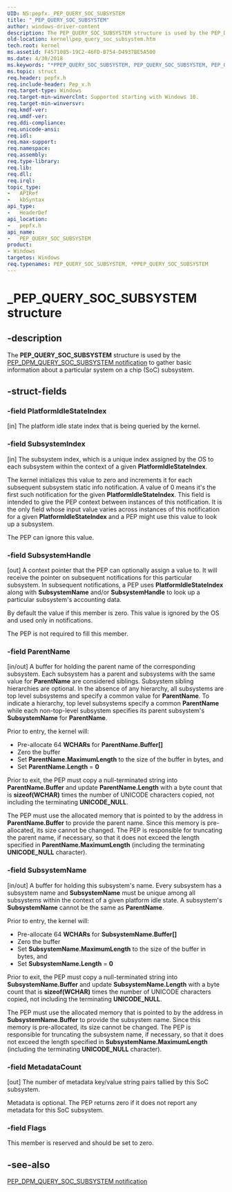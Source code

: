 ```yaml
---
UID: NS:pepfx._PEP_QUERY_SOC_SUBSYSTEM
title: "_PEP_QUERY_SOC_SUBSYSTEM"
author: windows-driver-content
description: The PEP_QUERY_SOC_SUBSYSTEM structure is used by the PEP_DPM_QUERY_SOC_SUBSYSTEM notification to gather basic information about a particular system on a chip (SoC) subsystem.
old-location: kernel\pep_query_soc_subsystem.htm
tech.root: kernel
ms.assetid: F4571085-19C2-46FD-B754-D4937BE5A500
ms.date: 4/30/2018
ms.keywords: "*PPEP_QUERY_SOC_SUBSYSTEM, PEP_QUERY_SOC_SUBSYSTEM, PEP_QUERY_SOC_SUBSYSTEM structure [Kernel-Mode Driver Architecture], PPEP_QUERY_SOC_SUBSYSTEM, PPEP_QUERY_SOC_SUBSYSTEM structure pointer [Kernel-Mode Driver Architecture], _PEP_QUERY_SOC_SUBSYSTEM, kernel.pep_query_soc_subsystem, pepfx/PEP_QUERY_SOC_SUBSYSTEM, pepfx/PPEP_QUERY_SOC_SUBSYSTEM"
ms.topic: struct
req.header: pepfx.h
req.include-header: Pep_x.h
req.target-type: Windows
req.target-min-winverclnt: Supported starting with Windows 10.
req.target-min-winversvr: 
req.kmdf-ver: 
req.umdf-ver: 
req.ddi-compliance: 
req.unicode-ansi: 
req.idl: 
req.max-support: 
req.namespace: 
req.assembly: 
req.type-library: 
req.lib: 
req.dll: 
req.irql: 
topic_type:
-	APIRef
-	kbSyntax
api_type:
-	HeaderDef
api_location:
-	pepfx.h
api_name:
-	PEP_QUERY_SOC_SUBSYSTEM
product:
- Windows
targetos: Windows
req.typenames: PEP_QUERY_SOC_SUBSYSTEM, *PPEP_QUERY_SOC_SUBSYSTEM
---
```


# _PEP_QUERY_SOC_SUBSYSTEM structure


## -description


The <b>PEP_QUERY_SOC_SUBSYSTEM</b> structure is used by the <a href="https://msdn.microsoft.com/library/windows/hardware/mt186731">PEP_DPM_QUERY_SOC_SUBSYSTEM notification</a> to gather basic information about a particular system on a chip (SoC) subsystem.


## -struct-fields




### -field PlatformIdleStateIndex

[in] The platform idle state index that is being queried by the kernel.


### -field SubsystemIndex

[in] The subsystem index, which is a unique index assigned by the OS to each subsystem within the context of a given <b>PlatformIdleStateIndex</b>. 

The kernel initializes this value to zero and increments it for each subsequent subsystem static info notification.  A value of 0 means it's the first such notification for the given <b>PlatformIdleStateIndex</b>.  This field is intended to give the PEP context between instances of this notification.  It is the only field whose input value varies across instances of this notification for a given <b>PlatformIdleStateIndex</b> and a PEP might use this value to look up a subsystem.  

The  PEP can ignore this value.  


### -field SubsystemHandle

[out] A context pointer that the PEP can optionally assign a value to. It will receive the pointer on subsequent notifications for this particular subsystem.  In subsequent notifications, a PEP uses <b>PlatformIdleStateIndex</b> along with <b>SubsystemName</b> and/or <b>SubsystemHandle</b> to look up a particular subsystem's accounting data. 

By default the value if this member is zero.  This value is ignored by the OS and used only in notifications.  

The PEP is not required to fill  this member.


### -field ParentName

[in/out]  A buffer for holding the parent name of the corresponding subsystem.  Each  subsystem has a parent and subsystems with the same value for <b>ParentName</b> are considered siblings.  Subsystem sibling hierarchies are optional.  In the absence of any hierarchy, all subsystems are top level subsystems and specify a common value for <b>ParentName</b>.  To indicate a hierarchy, top level subsystems specify a common <b>ParentName</b> while each non-top-level subsystem specifies its parent subsystem's <b>SubsystemName</b> for <b>ParentName</b>.  



Prior to entry, the kernel will:

<ul>
<li>Pre-allocate 64 <b>WCHARs</b> for <b>ParentName.Buffer[]</b></li>
<li>Zero the buffer </li>
<li>Set <b>ParentName.MaximumLength</b> to the size of the buffer in bytes, and </li>
<li>Set <b>ParentName.Length</b> = <b>0</b></li>
</ul>
 Prior to  exit, the PEP must copy a null-terminated string into <b>ParentName.Buffer</b> and update <b>ParentName.Length</b> with a byte count that is <b>sizeof(WCHAR)</b> times the number of UNICODE characters copied, not including the terminating <b>UNICODE_NULL</b>.  

The PEP must use the allocated memory that is pointed to by the address in <b>ParentName.Buffer</b> to provide the parent name. 
Since this memory is pre-allocated, its size cannot be changed. The PEP is responsible for truncating the parent name, if necessary, so that it does not exceed the length specified in <b>ParentName.MaximumLength</b> (including the terminating <b>UNICODE_NULL</b> character).


### -field SubsystemName

[in/out] A buffer for holding this subsystem's name.  Every subsystem has a subsystem name and <b>SubsystemName</b> must be unique among all subsystems within the context of a given platform idle state.  A subsystem's <b>SubsystemName</b> cannot be the same as <b>ParentName</b>.



Prior to entry, the kernel will:

<ul>
<li>Pre-allocate 64 <b>WCHARs</b> for <b>SubsystemName.Buffer[]</b></li>
<li>Zero the buffer </li>
<li>Set <b>SubsystemName.MaximumLength</b> to the size of the buffer in bytes, and </li>
<li>Set <b>SubsystemName.Length</b> = <b>0</b></li>
</ul>
Prior to exit, the PEP must copy a null-terminated string into <b>SubsystemName.Buffer</b> and update <b>SubsystemName.Length</b> with a byte count that is <b>sizeof(WCHAR)</b> times the number of UNICODE characters copied, not including the terminating <b>UNICODE_NULL</b>.  

The PEP must use the allocated memory that is pointed to by the address in <b>SubsystemName.Buffer</b> to provide the subsystem name. 
Since this memory is pre-allocated, its size cannot be changed. The PEP is responsible for truncating the subsystem name, if necessary, so that it does not exceed the length specified in <b>SubsystemName.MaximumLength</b> (including the terminating <b>UNICODE_NULL</b> character).


### -field MetadataCount

[out] The number of metadata key/value string pairs tallied by this SoC subsystem.  

Metadata is optional.  The PEP returns zero if it does not report any metadata for this SoC subsystem.


### -field Flags

This member is reserved and should be set to zero.


## -see-also




<a href="https://msdn.microsoft.com/library/windows/hardware/mt186731">PEP_DPM_QUERY_SOC_SUBSYSTEM notification</a>
 

 

